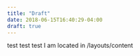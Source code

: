 ```yaml
---
title: "Draft"
date: 2018-06-15T16:40:29-04:00
draft: true
---
```


test test test I am located in /layouts/content
